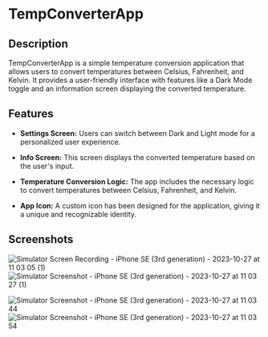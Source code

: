 # TempConverterApp

## Description

TempConverterApp is a simple temperature conversion application that allows users to convert temperatures between Celsius, Fahrenheit, and Kelvin. It provides a user-friendly interface with features like a Dark Mode toggle and an information screen displaying the converted temperature.

## Features

- **Settings Screen:** Users can switch between Dark and Light mode for a personalized user experience.

- **Info Screen:** This screen displays the converted temperature based on the user's input.

- **Temperature Conversion Logic:** The app includes the necessary logic to convert temperatures between Celsius, Fahrenheit, and Kelvin.

- **App Icon:** A custom icon has been designed for the application, giving it a unique and recognizable identity.


## Screenshots


![Simulator Screen Recording - iPhone SE (3rd generation) - 2023-10-27 at 11 03 05 (1)](https://github.com/StasyaOmak/Test_Code-Storybord/assets/127408467/f1ea459e-b552-4551-bb08-3b5595c1b58c)![Simulator Screenshot - iPhone SE (3rd generation) - 2023-10-27 at 11 03 27 (1)](https://github.com/StasyaOmak/Test_Code-Storybord/assets/127408467/2adc1110-f03d-44ff-8bba-9d9f42976ae1)

![Simulator Screenshot - iPhone SE (3rd generation) - 2023-10-27 at 11 03 44](https://github.com/StasyaOmak/Test_Code-Storybord/assets/127408467/90266868-66dc-4873-bef5-d6616812325b)![Simulator Screenshot - iPhone SE (3rd generation) - 2023-10-27 at 11 03 54](https://github.com/StasyaOmak/Test_Code-Storybord/assets/127408467/aefc7d57-98aa-482d-a047-80371030bf8a)
